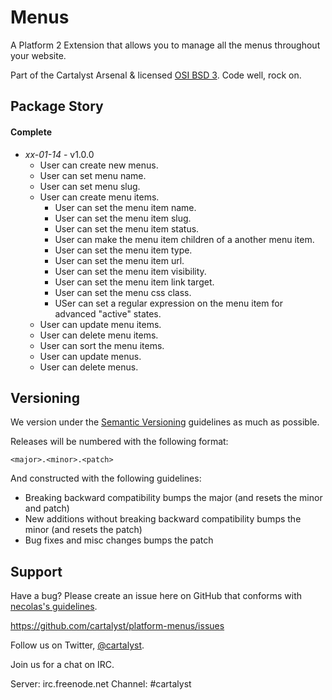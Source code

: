 # Menus

A Platform 2 Extension that allows you to manage all the menus throughout your website.

Part of the Cartalyst Arsenal & licensed [OSI BSD 3](license.txt). Code well, rock on.

## Package Story

#### Complete

- *xx-01-14* - v1.0.0
	- User can create new menus.
	- User can set menu name.
	- User can set menu slug.
	- User can create menu items.
		- User can set the menu item name.
		- User can set the menu item slug.
		- User can set the menu item status.
		- User can make the menu item children of a another menu item.
		- User can set the menu item type.
		- User can set the menu item url.
		- User can set the menu item visibility.
		- User can set the menu item link target.
		- User can set the menu css class.
		- USer can set a regular expression on the menu item for advanced "active" states.
	- User can update menu items.
	- User can delete menu items.
	- User can sort the menu items.
	- User can update menus.
	- User can delete menus.

## Versioning

We version under the [Semantic Versioning](http://semver.org/) guidelines as much as possible.

Releases will be numbered with the following format:

`<major>.<minor>.<patch>`

And constructed with the following guidelines:

* Breaking backward compatibility bumps the major (and resets the minor and patch)
* New additions without breaking backward compatibility bumps the minor (and resets the patch)
* Bug fixes and misc changes bumps the patch

## Support

Have a bug? Please create an issue here on GitHub that conforms with [necolas's guidelines](https://github.com/necolas/issue-guidelines).

https://github.com/cartalyst/platform-menus/issues

Follow us on Twitter, [@cartalyst](http://twitter.com/cartalyst).

Join us for a chat on IRC.

Server: irc.freenode.net
Channel: #cartalyst
